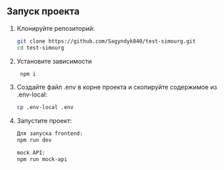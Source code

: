 ## Запуск проекта

1. Клонируйте репозиторий:
   ```bash
   git clone https://github.com/Sagyndyk840/test-simourg.git
   cd test-simourg

2. Установите зависимости
   ```bash
    npm i
3. Создайте файл .env в корне проекта и скопируйте содержимое из .env-local:
   ```bash
   cp .env-local .env
4. Запустите проект:
    ```bash
    Для запуска frontend:   
    npm run dev
   
    mock API:   
    npm run mock-api

